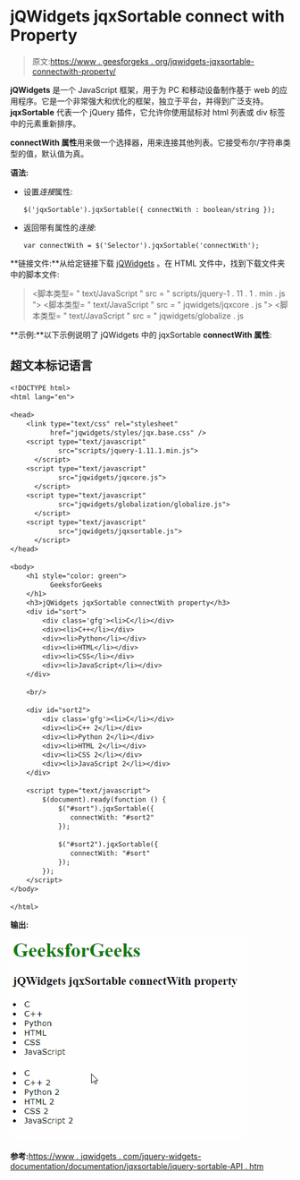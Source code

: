 # jQWidgets jqxSortable connect with Property

> 原文:[https://www . geesforgeks . org/jqwidgets-jqxsortable-connectwith-property/](https://www.geeksforgeeks.org/jqwidgets-jqxsortable-connectwith-property/)

**jQWidgets** 是一个 JavaScript 框架，用于为 PC 和移动设备制作基于 web 的应用程序。它是一个非常强大和优化的框架，独立于平台，并得到广泛支持。 **jqxSortable** 代表一个 jQuery 插件，它允许你使用鼠标对 html 列表或 div 标签中的元素重新排序。

**connectWith 属性**用来做一个选择器，用来连接其他列表。它接受布尔/字符串类型的值，默认值为真。

**语法:**

*   设置*连接*属性:

    ```
    $('jqxSortable').jqxSortable({ connectWith : boolean/string });
    ```

*   返回带有属性的*连接:*

    ```
    var connectWith = $('Selector').jqxSortable('connectWith');
    ```

**链接文件:**从给定链接下载 [jQWidgets](https://www.jqwidgets.com/download/) 。在 HTML 文件中，找到下载文件夹中的脚本文件:

> <link type="”text/css”" rel="”stylesheet”" href="”jqwidgets/styles/jqx.base.css”">
> <脚本类型= " text/JavaScript " src = " scripts/jquery-1 . 11 . 1 . min . js "></脚本类型>
> <脚本类型= " text/JavaScript " src = " jqwidgets/jqxcore . js "></脚本类型>
> <脚本类型= " text/JavaScript " src = " jqwidgets/globalize . js

**示例:**以下示例说明了 jQWidgets 中的 jqxSortable **connectWith 属性**:

## 超文本标记语言

```
<!DOCTYPE html>
<html lang="en">

<head>
    <link type="text/css" rel="stylesheet" 
          href="jqwidgets/styles/jqx.base.css" />
    <script type="text/javascript" 
            src="scripts/jquery-1.11.1.min.js">
      </script>
    <script type="text/javascript" 
            src="jqwidgets/jqxcore.js">
      </script>
    <script type="text/javascript" 
            src="jqwidgets/globalization/globalize.js">
      </script>
    <script type="text/javascript" 
            src="jqwidgets/jqxsortable.js">
      </script>
</head>

<body>
    <h1 style="color: green">
          GeeksforGeeks 
    </h1>
    <h3>jQWidgets jqxSortable connectWith property</h3>
    <div id="sort">
        <div class='gfg'><li>C</li></div>
        <div><li>C++</li></div>
        <div><li>Python</li></div>
        <div><li>HTML</li></div>
        <div><li>CSS</li></div>
        <div><li>JavaScript</li></div>
    </div>

    <br/>

    <div id="sort2">
        <div class='gfg'><li>C</li></div>
        <div><li>C++ 2</li></div>
        <div><li>Python 2</li></div>
        <div><li>HTML 2</li></div>
        <div><li>CSS 2</li></div>
        <div><li>JavaScript 2</li></div>
    </div>

    <script type="text/javascript">
        $(document).ready(function () {
            $("#sort").jqxSortable({
               connectWith: "#sort2"
            });

            $("#sort2").jqxSortable({
               connectWith: "#sort"
            });
        });
    </script>
</body>

</html>
```

**输出:**

![](img/341e89e7aefdc4a3b7a03b2cccea4526.png)

**参考:**[https://www . jqwidgets . com/jquery-widgets-documentation/documentation/jqxsortable/jquery-sortable-API . htm](https://www.jqwidgets.com/jquery-widgets-documentation/documentation/jqxsortable/jquery-sortable-api.htm)
